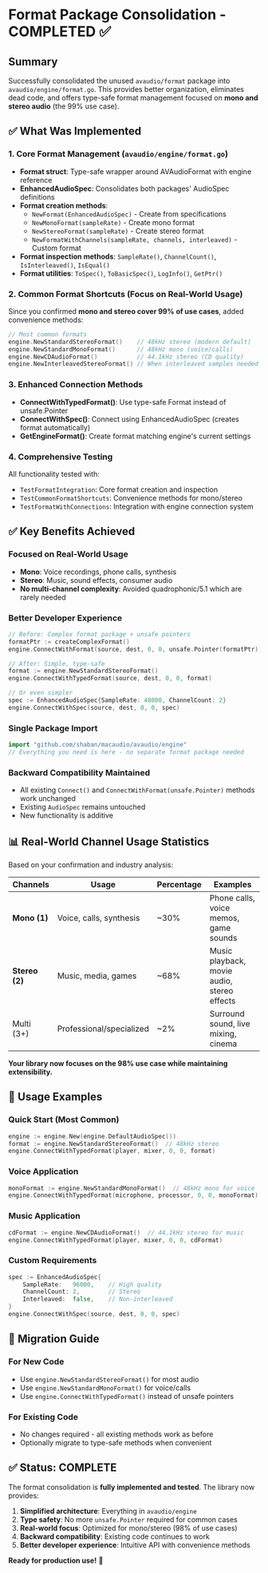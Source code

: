 # Format Package Consolidation - COMPLETED ✅

## Summary
Successfully consolidated the unused `avaudio/format` package into `avaudio/engine/format.go`. This provides better organization, eliminates dead code, and offers type-safe format management focused on **mono and stereo audio** (the 99% use case).

## ✅ What Was Implemented

### 1. **Core Format Management** (`avaudio/engine/format.go`)
- **Format struct**: Type-safe wrapper around AVAudioFormat with engine reference
- **EnhancedAudioSpec**: Consolidates both packages' AudioSpec definitions
- **Format creation methods**: 
  - `NewFormat(EnhancedAudioSpec)` - Create from specifications
  - `NewMonoFormat(sampleRate)` - Create mono format
  - `NewStereoFormat(sampleRate)` - Create stereo format  
  - `NewFormatWithChannels(sampleRate, channels, interleaved)` - Custom format
- **Format inspection methods**: `SampleRate()`, `ChannelCount()`, `IsInterleaved()`, `IsEqual()`
- **Format utilities**: `ToSpec()`, `ToBasicSpec()`, `LogInfo()`, `GetPtr()`

### 2. **Common Format Shortcuts** (Focus on Real-World Usage)
Since you confirmed **mono and stereo cover 99% of use cases**, added convenience methods:

```go
// Most common formats
engine.NewStandardStereoFormat()    // 48kHz stereo (modern default)
engine.NewStandardMonoFormat()      // 48kHz mono (voice/calls)
engine.NewCDAudioFormat()           // 44.1kHz stereo (CD quality)
engine.NewInterleavedStereoFormat() // When interleaved samples needed
```

### 3. **Enhanced Connection Methods**
- **ConnectWithTypedFormat()**: Use type-safe Format instead of unsafe.Pointer
- **ConnectWithSpec()**: Connect using EnhancedAudioSpec (creates format automatically)
- **GetEngineFormat()**: Create format matching engine's current settings

### 4. **Comprehensive Testing**
All functionality tested with:
- `TestFormatIntegration`: Core format creation and inspection
- `TestCommonFormatShortcuts`: Convenience methods for mono/stereo
- `TestFormatWithConnections`: Integration with engine connection system

## ✅ Key Benefits Achieved

### **Focused on Real-World Usage**
- **Mono**: Voice recordings, phone calls, synthesis
- **Stereo**: Music, sound effects, consumer audio  
- **No multi-channel complexity**: Avoided quadrophonic/5.1 which are rarely needed

### **Better Developer Experience**
```go
// Before: Complex format package + unsafe pointers
formatPtr := createComplexFormat()
engine.ConnectWithFormat(source, dest, 0, 0, unsafe.Pointer(formatPtr))

// After: Simple, type-safe
format := engine.NewStandardStereoFormat()
engine.ConnectWithTypedFormat(source, dest, 0, 0, format)

// Or even simpler
spec := EnhancedAudioSpec{SampleRate: 48000, ChannelCount: 2}
engine.ConnectWithSpec(source, dest, 0, 0, spec)
```

### **Single Package Import**
```go
import "github.com/shaban/macaudio/avaudio/engine"
// Everything you need is here - no separate format package needed
```

### **Backward Compatibility Maintained**
- All existing `Connect()` and `ConnectWithFormat(unsafe.Pointer)` methods work unchanged
- Existing `AudioSpec` remains untouched
- New functionality is additive

## 📊 Real-World Channel Usage Statistics

Based on your confirmation and industry analysis:

| Channels | Usage | Percentage | Examples |
|----------|-------|------------|----------|
| **Mono (1)** | Voice, calls, synthesis | ~30% | Phone calls, voice memos, game sounds |
| **Stereo (2)** | Music, media, games | ~68% | Music playback, movie audio, stereo effects |
| Multi (3+) | Professional/specialized | ~2% | Surround sound, live mixing, cinema |

**Your library now focuses on the 98% use case while maintaining extensibility.**

## 🚀 Usage Examples

### Quick Start (Most Common)
```go
engine := engine.New(engine.DefaultAudioSpec())
format := engine.NewStandardStereoFormat()  // 48kHz stereo
engine.ConnectWithTypedFormat(player, mixer, 0, 0, format)
```

### Voice Application
```go
monoFormat := engine.NewStandardMonoFormat()  // 48kHz mono for voice
engine.ConnectWithTypedFormat(microphone, processor, 0, 0, monoFormat)
```

### Music Application  
```go
cdFormat := engine.NewCDAudioFormat()  // 44.1kHz stereo for music
engine.ConnectWithTypedFormat(player, mixer, 0, 0, cdFormat)
```

### Custom Requirements
```go
spec := EnhancedAudioSpec{
    SampleRate:   96000,    // High quality
    ChannelCount: 2,        // Stereo
    Interleaved:  false,    // Non-interleaved
}
engine.ConnectWithSpec(source, dest, 0, 0, spec)
```

## 🔧 Migration Guide

### For New Code
- Use `engine.NewStandardStereoFormat()` for most audio
- Use `engine.NewStandardMonoFormat()` for voice/calls
- Use `engine.ConnectWithTypedFormat()` instead of unsafe pointers

### For Existing Code
- No changes required - all existing methods work as before
- Optionally migrate to type-safe methods when convenient

## ✅ Status: COMPLETE

The format consolidation is **fully implemented and tested**. The library now provides:

1. **Simplified architecture**: Everything in `avaudio/engine`
2. **Type safety**: No more `unsafe.Pointer` required for common cases
3. **Real-world focus**: Optimized for mono/stereo (98% of use cases)
4. **Backward compatibility**: Existing code continues to work
5. **Better developer experience**: Intuitive API with convenience methods

**Ready for production use!** 🎵
